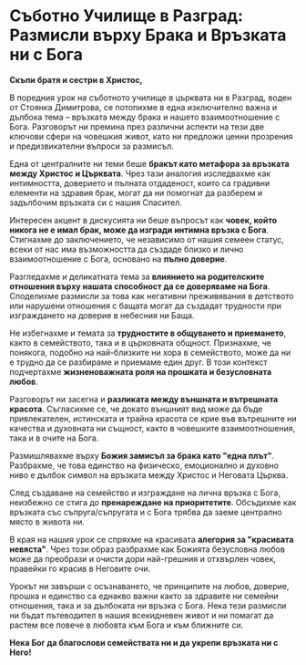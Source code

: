 # Съботно Училище в Разград: Размисли върху Брака и Връзката ни с Бога

**Скъпи братя и сестри в Христос,**

В поредния урок на съботното училище в църквата ни в Разград, воден от Стоянка Димитрова, се потопихме в една изключително важна и дълбока тема – връзката между брака и нашето взаимоотношение с Бога. Разговорът ни премина през различни аспекти на тези две ключови сфери на човешкия живот, като ни предложи ценни прозрения и предизвикателни въпроси за размисъл.

Една от централните ни теми беше **бракът като метафора за връзката между Христос и Църквата**. Чрез тази аналогия изследвахме как интимността, доверието и пълната отдаденост, които са градивни елементи на здравия брак, могат да ни помогнат да разберем и задълбочим връзката си с нашия Спасител.

Интересен акцент в дискусията ни беше въпросът как **човек, който никога не е имал брак, може да изгради интимна връзка с Бога**. Стигнахме до заключението, че независимо от нашия семеен статус, всеки от нас има възможността да създаде близко и лично взаимоотношение с Бога, основано на **пълно доверие**.

Разгледахме и деликатната тема за **влиянието на родителските отношения върху нашата способност да се доверяваме на Бога**. Споделихме размисли за това как негативни преживявания в детството или нарушени отношения с бащата могат да създадат трудности при изграждането на доверие в небесния ни Баща.

Не избегнахме и темата за **трудностите в общуването и приемането**, както в семейството, така и в църковната общност. Признахме, че понякога, подобно на най-близките ни хора в семейството, може да ни е трудно да се разбираме и приемаме един друг. В този контекст подчертахме **жизненоважната роля на прошката и безусловната любов**.

Разговорът ни засегна и **разликата между външната и вътрешната красота**. Съгласихме се, че докато външният вид може да бъде привлекателен, истинската и трайна красота се крие във вътрешните ни качества и духовната ни същност, както в човешките взаимоотношения, така и в очите на Бога.

Размишлявахме върху **Божия замисъл за брака като "една плът"**. Разбрахме, че това единство на физическо, емоционално и духовно ниво е дълбок символ на връзката между Христос и Неговата Църква.

След създаване на семейство и изграждане на лична връзка с Бога, неизбежно се стига до **пренареждане на приоритетите**. Обсъдихме как връзката със съпруга/съпругата и с Бога трябва да заеме централно място в живота ни.

В края на нашия урок се спряхме на красивата **алегория за "красивата невяста"**. Чрез този образ разбрахме как Божията безусловна любов може да преобрази и очисти дори най-грешния и отхвърлен човек, правейки го красив в Неговите очи.

Урокът ни завърши с осъзнаването, че принципите на любов, доверие, прошка и единство са еднакво важни както за здравите ни семейни отношения, така и за дълбоката ни връзка с Бога. Нека тези размисли ни бъдат пътеводител в нашия всекидневен живот и ни помагат да растем все повече в любовта към Бога и към ближните си.

**Нека Бог да благослови семействата ни и да укрепи връзката ни с Него!**
